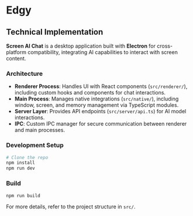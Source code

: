 # Edgy

## Technical Implementation

**Screen AI Chat** is a desktop application built with **Electron** for cross-platform compatibility, integrating AI capabilities to interact with screen content.

### Architecture
- **Renderer Process**: Handles UI with React components (`src/renderer/`), including custom hooks and components for chat interactions.
- **Main Process**: Manages native integrations (`src/native/`), including window, screen, and memory management via TypeScript modules.
- **Server Layer**: Provides API endpoints (`src/server/api.ts`) for AI model interactions.
- **IPC**: Custom IPC manager for secure communication between renderer and main processes.

### Development Setup
```bash
# Clone the repo
npm install
npm run dev
```

### Build
```bash
npm run build
```

For more details, refer to the project structure in `src/`. 